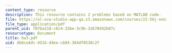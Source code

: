 ```yaml
---
content_type: resource
description: This resource contains 2 problems based on MATLAB code.
file: https://ol-ocw-studio-app-qa.s3.amazonaws.com/courses/22-56j-noninvasive-imaging-in-biology-and-medicine-fall-2005/db6ce4dc4516d4eec684384df0530c2f_hw3.pdf
file_type: application/pdf
parent_uid: 707ba218-c6c4-33be-3c9b-32670d42b87c
resourcetype: Document
title: hw3.pdf
uid: db6ce4dc-4516-d4ee-c684-384df0530c2f
---
```

